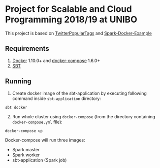 # Project for Scalable and Cloud Programming 2018/19 at UNIBO
This project is based on [TwitterPopularTags](https://github.com/apache/bahir/blob/master/streaming-twitter/examples/src/main/scala/org/apache/spark/examples/streaming/twitter/TwitterPopularTags.scala) and [Spark-Docker-Example](https://github.com/Semantive/Spark-Docker-Example)

## Requirements
1. [Docker](https://docs.docker.com/engine/installation/) 1.10.0+ and [docker-compose](https://docs.docker.com/compose/) 1.6.0+
2. [SBT](http://www.scala-sbt.org/)

## Running
1. Create docker image of the sbt-application by executing following command inside ``sbt-application`` directory:

```sbt docker```

2. Run whole cluster using ```docker-compose``` (from the directory containing ```docker-compose.yml``` file):

```docker-compose up```

Docker-compose will run three images: 
- Spark master
- Spark worker
- sbt-application (Spark job)
